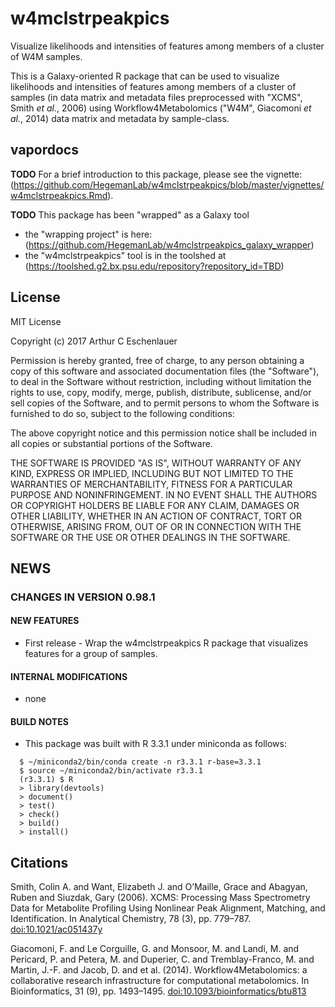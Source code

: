 # w4mclstrpeakpics

Visualize likelihoods and intensities of features among members of a cluster of W4M samples.

This is a Galaxy-oriented R package that can be used to visualize likelihoods and intensities of features among members of a cluster of samples (in data matrix and metadata files preprocessed with "XCMS", Smith *et al.*, 2006) using Workflow4Metabolomics ("W4M", Giacomoni *et al.*, 2014) data matrix and metadata by sample-class.

## vapordocs 

**TODO** For a brief introduction to this package, please see the vignette: (https://github.com/HegemanLab/w4mclstrpeakpics/blob/master/vignettes/w4mclstrpeakpics.Rmd).

**TODO** This package has been "wrapped" as a Galaxy tool
  - the "wrapping project" is here: (https://github.com/HegemanLab/w4mclstrpeakpics_galaxy_wrapper)
  - the "w4mclstrpeakpics" tool is in the toolshed at (https://toolshed.g2.bx.psu.edu/repository?repository_id=TBD)

## License

MIT License

Copyright (c) 2017 Arthur C Eschenlauer

Permission is hereby granted, free of charge, to any person obtaining a copy
of this software and associated documentation files (the "Software"), to deal
in the Software without restriction, including without limitation the rights
to use, copy, modify, merge, publish, distribute, sublicense, and/or sell
copies of the Software, and to permit persons to whom the Software is
furnished to do so, subject to the following conditions:

The above copyright notice and this permission notice shall be included in all
copies or substantial portions of the Software.

THE SOFTWARE IS PROVIDED "AS IS", WITHOUT WARRANTY OF ANY KIND, EXPRESS OR
IMPLIED, INCLUDING BUT NOT LIMITED TO THE WARRANTIES OF MERCHANTABILITY,
FITNESS FOR A PARTICULAR PURPOSE AND NONINFRINGEMENT. IN NO EVENT SHALL THE
AUTHORS OR COPYRIGHT HOLDERS BE LIABLE FOR ANY CLAIM, DAMAGES OR OTHER
LIABILITY, WHETHER IN AN ACTION OF CONTRACT, TORT OR OTHERWISE, ARISING FROM,
OUT OF OR IN CONNECTION WITH THE SOFTWARE OR THE USE OR OTHER DEALINGS IN THE
SOFTWARE.

## NEWS

### CHANGES IN VERSION 0.98.1
#### NEW FEATURES

* First release - Wrap the w4mclstrpeakpics R package that visualizes features for a group of samples.

#### INTERNAL MODIFICATIONS

* none

#### BUILD NOTES

* This package was built with R 3.3.1 under miniconda as follows:

```
  $ ~/miniconda2/bin/conda create -n r3.3.1 r-base=3.3.1
  $ source ~/miniconda2/bin/activate r3.3.1
  (r3.3.1) $ R
  > library(devtools)
  > document()
  > test()
  > check()
  > build()
  > install()

```


## Citations

Smith, Colin A. and Want, Elizabeth J. and O’Maille, Grace and Abagyan, Ruben and Siuzdak, Gary (2006). XCMS: Processing Mass Spectrometry Data for Metabolite Profiling Using Nonlinear Peak Alignment, Matching, and Identification. In Analytical Chemistry, 78 (3), pp. 779–787. [doi:10.1021/ac051437y](http://dx.doi.org/10.1021/ac051437y)


Giacomoni, F. and Le Corguille, G. and Monsoor, M. and Landi, M. and Pericard, P. and Petera, M. and Duperier, C. and Tremblay-Franco, M. and Martin, J.-F. and Jacob, D. and et al. (2014). Workflow4Metabolomics: a collaborative research infrastructure for computational metabolomics. In Bioinformatics, 31 (9), pp. 1493–1495. [doi:10.1093/bioinformatics/btu813](http://dx.doi.org/10.1093/bioinformatics/btu813)

